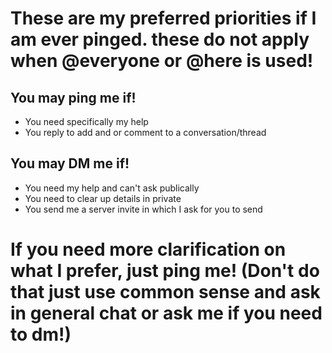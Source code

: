 # These are my preferred priorities if I am ever pinged. these do not apply when @everyone or @here is used!
## You may **ping** me if!
* You need specifically my help
* You reply to add and or comment to a conversation/thread
## You may **DM** me if!
* You need my help and can't ask publically
* You need to clear up details in private
* You send me a server invite in which I ask for you to send

# If you need more clarification on what I prefer, just ping me! (Don't do that just use common sense and ask in general chat or ask me if you need to dm!)